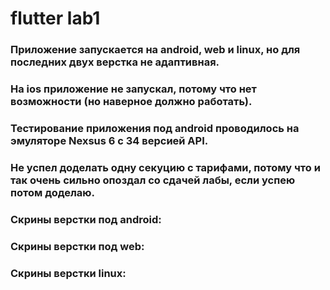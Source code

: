 # flutter lab1
### Приложение запускается на android, web и linux, но для последних двух верстка не адаптивная.
### На ios приложение не запускал, потому что нет возможности (но наверное должно работать).
### Тестирование приложения под android проводилось на эмуляторе Nexsus 6 с 34 версией API.
### Не успел доделать одну секуцию с тарифами, потому что и так очень сильно опоздал со сдачей лабы, если успею потом доделаю.
### Скрины верстки под android:
[](flutter_app/screenshots/android1.png) 
[](flutter_app/screenshots/android2.png) 
[](flutter_app/screenshots/android3.png) 
[](flutter_app/screenshots/android4.png) 
### Скрины верстки под web:
[](flutter_app/screenshots/web1.png) 
[](flutter_app/screenshots/web2.png) 
### Скрины верстки linux:
[](flutter_app/screenshots/linux1.png) 
[](flutter_app/screenshots/linux2.png) 
